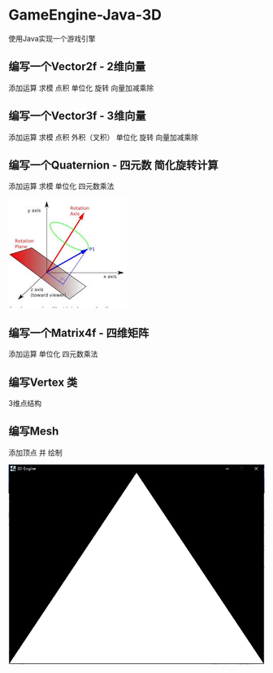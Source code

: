 # GameEngine-Java-3D

使用Java实现一个游戏引擎


## 编写一个Vector2f - 2维向量

添加运算 求模 点积 单位化 旋转 向量加减乘除


## 编写一个Vector3f - 3维向量

添加运算 求模 点积 外积（叉积） 单位化 旋转 向量加减乘除


## 编写一个Quaternion - 四元数 简化旋转计算


添加运算 求模  单位化 四元数乘法

![cmd-markdown-logo](./pic/1.jpg)


## 编写一个Matrix4f - 四维矩阵 

添加运算 单位化 四元数乘法

## 编写Vertex 类

3维点结构

## 编写Mesh 

添加顶点 并 绘制

![cmd-markdown-logo](./pic/2.png)

